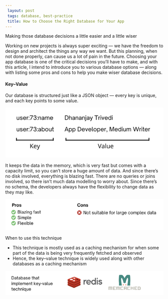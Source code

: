 ```yaml
---
 layout: post
 tags: database, best-practice
 title: How to Choose the Right Database for Your App
---
```

Making those database decisions a little easier and a little wiser

Working on new projects is always super exciting — we have the freedom to design and architect the things any way we want. But this planning, when not done properly, can cause us a lot of pain in the future.
Choosing your app database is one of the critical decisions you’ll have to make, and with this article, I intend to introduce you to various database options — along with listing some pros and cons to help you make wiser database decisions.

#### Key–Value

Our database is structured just like a JSON object — every key is unique, and each key points to some value.

![Pic1](/images/db-pic1.png?style=centerme)

It keeps the data in the memory, which is very fast but comes with a capacity limit, so you can’t store a huge amount of data. And since there’s no disk involved, everything is blazing fast.
There are no queries or joins involved, so there isn’t much data modelling to worry about. Since there’s no schema, the developers always have the flexibility to change data as they may like.

![Pic2](/images/db-pic2.png)

When to use this technique
- This technique is mostly used as a caching mechanism for when some part of the data is being very frequently fetched and observed
- Hence, the key–value technique is widely used along with other databases as a caching mechanism

![Pic3](/images/db-pic3.png)
